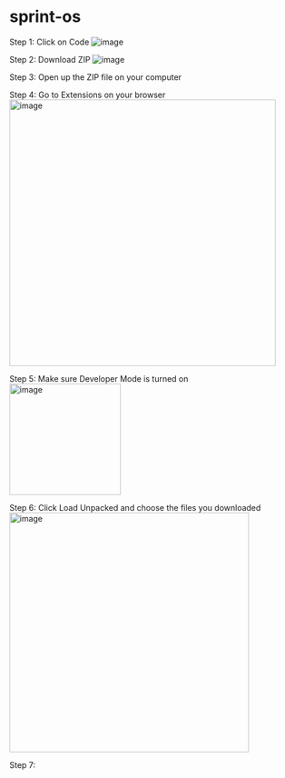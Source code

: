 # sprint-os

Step 1: Click on Code
![image](https://github.com/Co-Lab-You-Belong-in-Tech/sprint-os/assets/4635815/39bcd268-2a59-4de8-a2f2-3a69d82405d8)

Step 2: Download ZIP
![image](https://github.com/Co-Lab-You-Belong-in-Tech/sprint-os/assets/4635815/f6a3dece-ba12-4ddd-abef-192e630e06c0)

Step 3: Open up the ZIP file on your computer

Step 4: Go to Extensions on your browser
<img width="469" alt="image" src="https://github.com/Co-Lab-You-Belong-in-Tech/sprint-os/assets/4635815/2a81e61c-3ab0-45d9-a0af-f8b991b19de2">

Step 5: Make sure Developer Mode is turned on 
<img width="196" alt="image" src="https://github.com/Co-Lab-You-Belong-in-Tech/sprint-os/assets/4635815/9500ef7a-01fa-466c-8a40-ee380ebc5d8f">

Step 6: Click Load Unpacked and choose the files you downloaded 
<img width="422" alt="image" src="https://github.com/Co-Lab-You-Belong-in-Tech/sprint-os/assets/4635815/d84ae984-858b-4b47-b295-86100383110e">

Step 7: 
